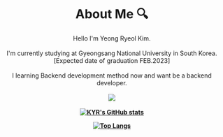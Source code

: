 <div align="center">
  <h1>About Me 🔍</h1>
  Hello I'm Yeong Ryeol Kim.
  <br><br>
  I'm currently studying at Gyeongsang National University in South Korea. [Expected date of graduation FEB.2023]
  <br><br>
  I learning Backend development method now and want be a backend developer.
  <br><br>
  <a href="https://hits.seeyoufarm.com"><img src="https://hits.seeyoufarm.com/api/count/incr/badge.svg?url=https%3A%2F%2Fgithub.com%2FEndlessMilkyway%2Fhit-counter&count_bg=%2379C83D&title_bg=%23555555&icon=&icon_color=%23E7E7E7&title=hits&edge_flat=false"/></a>
  <br><br>
  <strong><a href="https://deeply-columnist-586.notion.site/6c6acbd320e843349f21948c44580c53>CV</a></strong>
  <br><br>
  <strong>Blog</strong>
  

  #
  
  [![KYR's GitHub stats](https://github-readme-stats.vercel.app/api?username=EndlessMilkyway)](https://github.com/EndlessMilkyway)
  
  [![Top Langs](https://github-readme-stats.vercel.app/api/top-langs/?username=EndlessMilkyway&layout=compact)](https://github.com/EndlessMilkyway)
  
</div>
